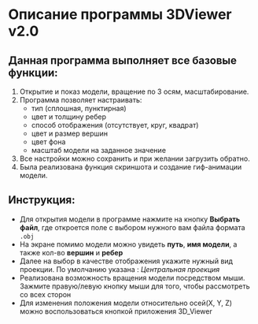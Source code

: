 # Описание программы 3DViewer v2.0

## Данная программа выполняет все базовые функции:
1. Открытие и показ модели, вращение по 3 осям, масштабирование.
2. Программа позволяет настраивать: 
    + тип (сплошная, пунктирная) 
    + цвет и толщину ребер 
    + способ отображения (отсутствует, круг, квадрат) 
    + цвет и размер вершин
    + цвет фона
    + масштаб модели на заданное значение
3. Все настройки можно сохранить и при желании загрузить обратно.
4. Была реализована функция скриншота и создание гиф-анимации модели.

## Инструкция:

* Для открытия модели в программе нажмите на кнопку **Выбрать файл**, где откроется поле с выбором нужного вам файла формата ```.obj```
* На экране помимо модели можно увидеть **путь**, **имя модели**, а также кол-во **вершин** и **ребер**
* Далее на выбор в качестве отображения укажите нужный вид проекции. По умолчанию указана : *Центральная проекция*
* Реализована возможность вращения модели посредством мыши. Зажмите правую/левую кнопку мыши для того, чтобы рассмотреть со всех сторон
* Для изменения положения модели относительно осей(X, Y, Z) можно воспользоваться кнопкой приложения 3D_Viewer


